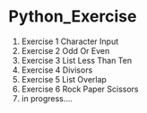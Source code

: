 # Python_Exercise
1) Exercise 1 Character Input
2) Exercise 2 Odd Or Even
3) Exercise 3 List Less Than Ten
4) Exercise 4 Divisors
5) Exercise 5 List Overlap
6) Exercise 6 Rock Paper Scissors
7) in progress....
